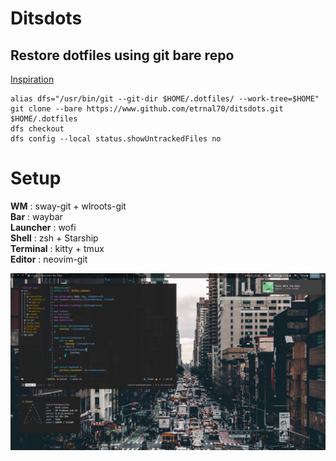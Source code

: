 # Ditsdots
## Restore dotfiles using git bare repo
[Inspiration](https://harfangk.github.io/2016/09/18/manage-dotfiles-with-a-git-bare-repository.html)

```  
alias dfs="/usr/bin/git --git-dir $HOME/.dotfiles/ --work-tree=$HOME"  
git clone --bare https://www.github.com/etrnal70/ditsdots.git $HOME/.dotfiles  
dfs checkout  
dfs config --local status.showUntrackedFiles no  
```
# Setup
**WM** : sway-git + wlroots-git  
**Bar** : waybar  
**Launcher** : wofi  
**Shell** : zsh + Starship  
**Terminal** : kitty + tmux  
**Editor** : neovim-git  

![Desktop](https://github.com/etrnal70/ditsdots/blob/master/pic.png)
